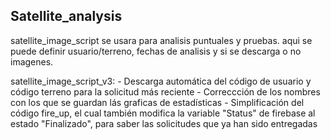 ## Satellite_analysis

satellite_image_script se usara para analisis puntuales y pruebas. aqui se puede definir usuario/terreno, fechas de analisis y si se descarga o no imagenes.

satellite_image_script_v3:
	- Descarga automática del código de usuario y código terreno para la solicitud más reciente
	- Correccción de los nombres con los que se guardan lás graficas de estadísticas
	- Simplificación del código fire_up, el cual también modifica la variable "Status" de firebase al estado "Finalizado", 
	  para saber las solicitudes que ya han sido entregadas